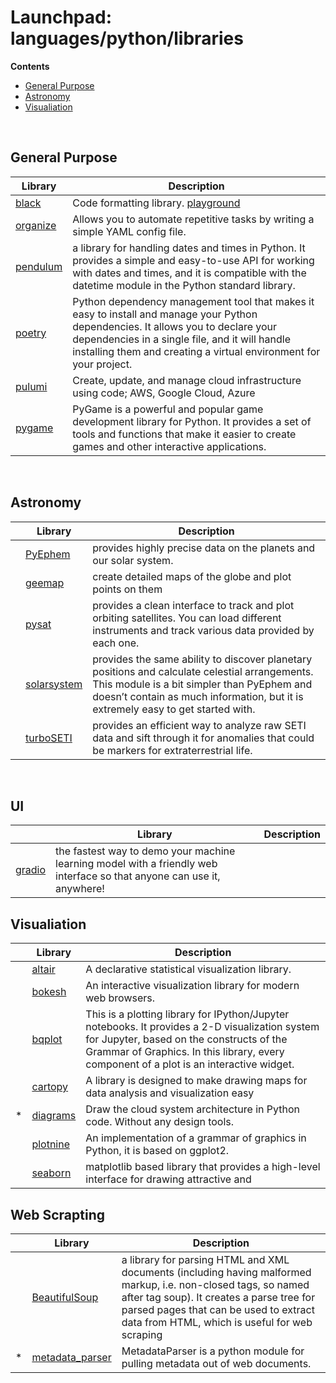 # Launchpad: languages/python/libraries

**Contents**
<!-- vscode-markdown-toc -->
* [General Purpose](#GeneralPurpose)
* [Astronomy](#Astronomy)
* [Visualiation](#Visualiation)

<!-- vscode-markdown-toc-config
	numbering=false
	autoSave=true
	/vscode-markdown-toc-config -->
<!-- /vscode-markdown-toc -->
</br> 

## <a name='GeneralPurpose'></a>General Purpose

| **Library** | **Description** |
| ----------- | --------------- |
| [black](https://black.readthedocs.io/en/stable/) | Code formatting library. [playground](https://black.vercel.app/?version=stable&state=_Td6WFoAAATm1rRGAgAhARYAAAB0L-Wj4ARsAnNdAD2IimZxl1N_WlkPinBFoXIfdFTaTVkGVeHShArYj9yPlDvwBA7LhGo8BvRQqDilPtgsfdKl-ha7EFp0Ma6lY_06IceKiVsJ3BpoICJM9wU1VJLD7l3qd5xTmo78LqThf9uibGWcWCD16LBOn0JK8rhhx_Gf2ClySDJtvm7zQJ1Z-Ipmv9D7I_zhjztfi2UTVsJp7917XToHBm2EoNZqyE8homtGskFIiif5EZthHQvvOj8S2gJx8_t_UpWp1ScpIsD_Xq83LX-B956I_EBIeNoGwZZPFC5zAIoMeiaC1jU-sdOHVucLJM_x-jkzMvK8Utdfvp9MMvKyTfb_BZoe0-FAc2ZVlXEpwYgJVAGdCXv3lQT4bpTXyBwDrDVrUeJDivSSwOvT8tlnuMrXoD1Sk2NZB5SHyNmZsfyAEqLALbUnhkX8hbt5U2yNQRDf1LQhuUIOii6k6H9wnDNRnBiQHUfzKfW1CLiThnuVFjlCxQhJ60u67n3EK38XxHkQdOocJXpBNO51E4-f9z2hj0EDTu_ScuqOiC9cI8qJ4grSZIOnnQLv9WPvmCzx5zib3JacesIxMVvZNQiljq_gL7udm1yeXQjENOrBWbfBEkv1P4izWeAysoJgZUhtZFwKFdoCGt2TXe3xQ-wVZFS5KoMPhGFDZGPKzpK15caQOnWobOHLKaL8eFA-qI44qZrMQ7sSLn04bYeenNR2Vxz7hvK0lJhkgKrpVfUnZrtF-e-ubeeUCThWus4jZbKlFBe2Kroz90Elij_UZBMFCcFo0CfIx5mGlrINrTJLhERszRMMDd39XsBDzpZIYV4TcG7HoMS_IF8aMAAAxI-5uTWXbUQAAY8F7QgAAP01Vc6xxGf7AgAAAAAEWVo=)|
| [organize](https://organize.readthedocs.io/en/latest/) | Allows you to automate repetitive tasks by writing a simple YAML config file. |
| [pendulum](https://pendulum.eustace.io/) | a library for handling dates and times in Python. It provides a simple and easy-to-use API for working with dates and times, and it is compatible with the datetime module in the Python standard library. | 
| [poetry](https://python-poetry.org/) | Python dependency management tool that makes it easy to install and manage your Python dependencies. It allows you to declare your dependencies in a single file, and it will handle installing them and creating a virtual environment for your project. |
| [pulumi](https://www.pulumi.com/) | Create, update, and manage cloud infrastructure using code; AWS, Google Cloud, Azure |
| [pygame](https://www.makeuseof.com/pygame-drawing-objects-shapes/) | PyGame is a powerful and popular game development library for Python. It provides a set of tools and functions that make it easier to create games and other interactive applications.|
</br> 

## <a name='Astronomy'></a>Astronomy
|   | **Library** | **Description** |
| - | ----------- | --------------- |
|   | [PyEphem](https://github.com/brandon-rhodes/pyephem) | provides highly precise data on the planets and our solar system. |
|   | [geemap](https://github.com/giswqs/geemap) | create detailed maps of the globe and plot points on them | 
|   | [pysat](https://github.com/pysat/pysat) | provides a clean interface to track and plot orbiting satellites. You can load different instruments and track various data provided by each one. | 
|   | [solarsystem](https://github.com/IoannisNasios/solarsystem) | provides the same ability to discover planetary positions and calculate celestial arrangements. This module is a bit simpler than PyEphem and doesn’t  contain as much information, but it is extremely easy to get started with. |
|    | [turboSETI](https://github.com/UCBerkeleySETI/turbo_seti) | provides an efficient way to analyze raw SETI data and sift through it for anomalies that could be markers for extraterrestrial life.  | 
</br> 

## <a name='UI'></a>UI 
|   | **Library** | **Description** |
| - | ----------- | --------------- |
| [gradio](https://gradio.app/) | the fastest way to demo your machine learning model with a friendly web interface so that anyone can use it, anywhere! |

## <a name='Visualiation'></a>Visualiation 
|   | **Library** | **Description** |
| - | ----------- | --------------- |
|   | [altair](https://github.com/altair-viz/altair) | A declarative statistical visualization library. 
|   | [bokesh](https://github.com/bokeh/bokeh) | An interactive visualization library for modern web browsers. |
|   | [bqplot](https://github.com/bqplot/bqplot) | This is a plotting library for IPython/Jupyter notebooks. It provides a 2-D visualization system for Jupyter, based on the constructs of the Grammar of Graphics. In this library, every component of a plot is an interactive widget. |
|   | [cartopy](https://github.com/SciTools/cartopy) | A library is designed to make drawing maps for data analysis and visualization easy |
| * | [diagrams](https://github.com/mingrammer/diagrams) | Draw the cloud system architecture in Python code. Without any design tools. |
|   | [plotnine](https://github.com/has2k1/plotnine) | An implementation of a grammar of graphics in Python, it is based on ggplot2. |
|   | [seaborn](https://github.com/mwaskom/seaborn) | matplotlib based library that provides a high-level interface for drawing attractive and 

## <a name='WebScrapting'></a>Web Scrapting
|   | **Library** | **Description** |
| - | ----------- | --------------- |
|   | [BeautifulSoup](https://pypi.org/project/beautifulsoup4/) | a library for parsing HTML and XML documents (including having malformed markup, i.e. non-closed tags, so named after tag soup). It creates a parse tree for parsed pages that can be used to extract data from HTML, which is useful for web scraping | 
| * | [metadata_parser](https://pypi.org/project/metadata-parser/0.9.15/) | MetadataParser is a python module for pulling metadata out of web documents. |

